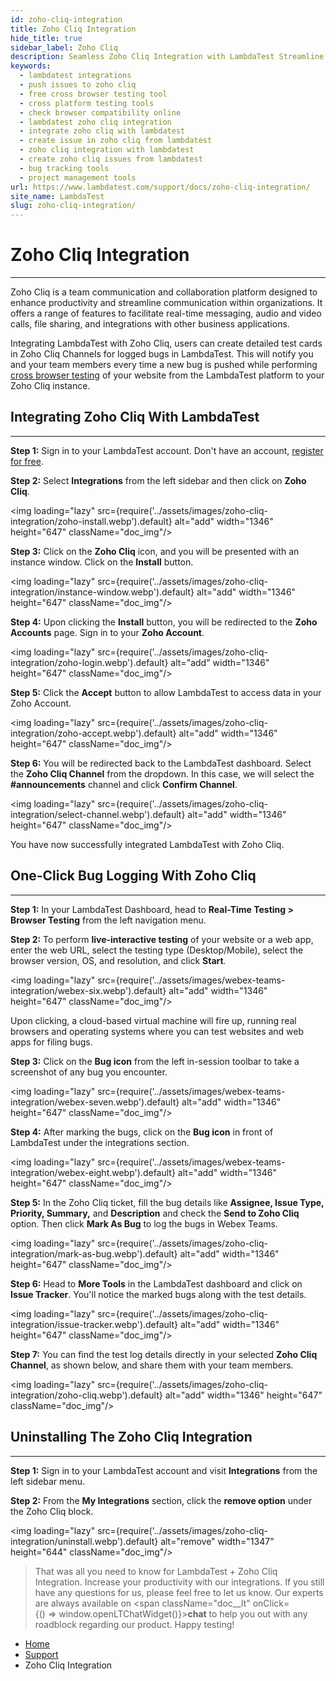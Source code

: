 ```yaml
---
id: zoho-cliq-integration
title: Zoho Cliq Integration
hide_title: true
sidebar_label: Zoho Cliq
description: Seamless Zoho Cliq Integration with LambdaTest Streamline Bug Management Effortlessly. Get real-time bug notifications in your Zoho Cliq Channels.
keywords:
  - lambdatest integrations
  - push issues to zoho cliq
  - free cross browser testing tool
  - cross platform testing tools
  - check browser compatibility online
  - lambdatest zoho cliq integration
  - integrate zoho cliq with lambdatest
  - create issue in zoho cliq from lambdatest
  - zoho cliq integration with lambdatest
  - create zoho cliq issues from lambdatest
  - bug tracking tools
  - project management tools
url: https://www.lambdatest.com/support/docs/zoho-cliq-integration/
site_name: LambdaTest
slug: zoho-cliq-integration/
---
```


<script type="application/ld+json"
      dangerouslySetInnerHTML={{ __html: JSON.stringify({
       "@context": "https://schema.org",
        "@type": "BreadcrumbList",
        "itemListElement": [{
          "@type": "ListItem",
          "position": 1,
          "name": "LambdaTest",
          "item": "https://www.lambdatest.com"
        },{
          "@type": "ListItem",
          "position": 2,
          "name": "Support",
          "item": "https://www.lambdatest.com/support/docs/"
        },{
          "@type": "ListItem",
          "position": 3,
          "name": "Zoho Cliq Integration",
          "item": "https://www.lambdatest.com/support/docs/zoho-cliq-integration/"
        }]
      })
    }}
>


</script>

# Zoho Cliq Integration
***

Zoho Cliq is a team communication and collaboration platform designed to enhance productivity and streamline communication within organizations. It offers a range of features to facilitate real-time messaging, audio and video calls, file sharing, and integrations with other business applications.


Integrating LambdaTest with Zoho Cliq, users can create detailed test cards in Zoho Cliq Channels for logged bugs in LambdaTest. This will notify you and your team members every time a new bug is pushed while performing [cross browser testing](https://www.lambdatest.com) of your website from the LambdaTest platform to your Zoho Cliq instance.

<div className="ytframe"> 
<div className="youtube" data-embed="GSSvxCZ_ysE">
    <div className="play-button"></div>
</div>
</div>


## Integrating Zoho Cliq With LambdaTest
***

**Step 1:** Sign in to your LambdaTest account. Don't have an account, [register for free](https://accounts.lambdatest.com/register).

**Step 2:** Select **Integrations** from the left sidebar and then click on **Zoho Cliq**.

<img loading="lazy" src={require('../assets/images/zoho-cliq-integration/zoho-install.webp').default} alt="add" width="1346" height="647" className="doc_img"/>

**Step 3:** Click on the **Zoho Cliq** icon, and you will be presented with an instance window. Click on the **Install** button.

<img loading="lazy" src={require('../assets/images/zoho-cliq-integration/instance-window.webp').default} alt="add" width="1346" height="647" className="doc_img"/>

**Step 4:** Upon clicking the **Install** button, you will be redirected to the **Zoho Accounts** page. Sign in to your **Zoho Account**.

<img loading="lazy" src={require('../assets/images/zoho-cliq-integration/zoho-login.webp').default} alt="add" width="1346" height="647" className="doc_img"/>

**Step 5:** Click the **Accept** button to allow LambdaTest to access data in your Zoho Account. 

<img loading="lazy" src={require('../assets/images/zoho-cliq-integration/zoho-accept.webp').default} alt="add" width="1346" height="647" className="doc_img"/>

**Step 6:** You will be redirected back to the LambdaTest dashboard. Select the **Zoho Cliq Channel** from the dropdown. In this case, we will select the **#announcements** channel and click **Confirm Channel**.

<img loading="lazy" src={require('../assets/images/zoho-cliq-integration/select-channel.webp').default} alt="add" width="1346" height="647" className="doc_img"/>

You have now successfully integrated LambdaTest with Zoho Cliq. 

## One-Click Bug Logging With Zoho Cliq
***

**Step 1:** In your LambdaTest Dashboard, head to **Real-Time Testing > Browser Testing** from the left navigation menu.

**Step 2:** To perform **live-interactive testing** of your website or a web app, enter the web URL, select the testing type (Desktop/Mobile), select the browser version, OS, and resolution, and click **Start**.

<img loading="lazy" src={require('../assets/images/webex-teams-integration/webex-six.webp').default} alt="add" width="1346" height="647" className="doc_img"/>

Upon clicking, a cloud-based virtual machine will fire up, running real browsers and operating systems where you can test websites and web apps for filing bugs.

**Step 3:** Click on the **Bug icon** from the left in-session toolbar to take a screenshot of any bug you encounter. 

<img loading="lazy" src={require('../assets/images/webex-teams-integration/webex-seven.webp').default} alt="add" width="1346" height="647" className="doc_img"/>

**Step 4:** After marking the bugs, click on the **Bug icon** in front of LambdaTest under the integrations section.

<img loading="lazy" src={require('../assets/images/webex-teams-integration/webex-eight.webp').default} alt="add" width="1346" height="647" className="doc_img"/>

**Step 5:** In the Zoho Cliq ticket, fill the bug details like **Assignee, Issue Type, Priority, Summary,** and **Description** and check the **Send to Zoho Cliq** option. Then click **Mark As Bug** to log the bugs in Webex Teams.

<img loading="lazy" src={require('../assets/images/zoho-cliq-integration/mark-as-bug.webp').default} alt="add" width="1346" height="647" className="doc_img"/>

**Step 6:** Head to **More Tools** in the LambdaTest dashboard and click on **Issue Tracker**. You'll notice the marked bugs along with the test details.

<img loading="lazy" src={require('../assets/images/zoho-cliq-integration/issue-tracker.webp').default} alt="add" width="1346" height="647" className="doc_img"/>

**Step 7:** You can find the test log details directly in your selected **Zoho Cliq Channel**, as shown below, and share them with your team members.  

<img loading="lazy" src={require('../assets/images/zoho-cliq-integration/zoho-cliq.webp').default} alt="add" width="1346" height="647" className="doc_img"/>


## Uninstalling The Zoho Cliq Integration

***

**Step 1:** Sign in to your LambdaTest account and visit **Integrations** from the left sidebar menu.

**Step 2:** From the **My Integrations** section, click the **remove option** under the Zoho Cliq block.

<img loading="lazy" src={require('../assets/images/zoho-cliq-integration/uninstall.webp').default} alt="remove" width="1347" height="644" className="doc_img"/>

> That was all you need to know for LambdaTest + Zoho Cliq Integration. Increase your productivity with our integrations. If you still have any questions for us, please feel free to let us know. Our experts are always available on <span className="doc__lt" onClick={() => window.openLTChatWidget()}>**chat**</span> to help you out with any roadblock regarding our product. Happy testing!

<nav aria-label="breadcrumbs">
  <ul className="breadcrumbs">
    <li className="breadcrumbs__item">
      <a className="breadcrumbs__link" href="https://www.lambdatest.com">
        Home
      </a>
    </li>
    <li className="breadcrumbs__item">
      <a className="breadcrumbs__link" target="_self" href="https://www.lambdatest.com/support/docs/">
        Support
      </a>
    </li>
    <li className="breadcrumbs__item breadcrumbs__item--active">
      <span className="breadcrumbs__link">
        Zoho Cliq Integration
      </span>
    </li>
  </ul>
</nav>